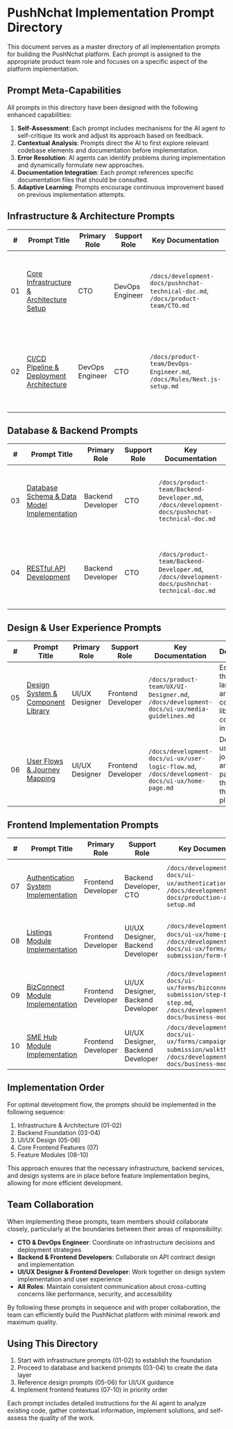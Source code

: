 # PushNchat Implementation Prompt Directory

This document serves as a master directory of all implementation prompts for building the PushNchat platform. Each prompt is assigned to the appropriate product team role and focuses on a specific aspect of the platform implementation.

## Prompt Meta-Capabilities

All prompts in this directory have been designed with the following enhanced capabilities:

1. **Self-Assessment**: Each prompt includes mechanisms for the AI agent to self-critique its work and adjust its approach based on feedback.
2. **Contextual Analysis**: Prompts direct the AI to first explore relevant codebase elements and documentation before implementation.
3. **Error Resolution**: AI agents can identify problems during implementation and dynamically formulate new approaches.
4. **Documentation Integration**: Each prompt references specific documentation files that should be consulted.
5. **Adaptive Learning**: Prompts encourage continuous improvement based on previous implementation attempts.

## Infrastructure & Architecture Prompts

| # | Prompt Title | Primary Role | Support Role | Key Documentation | Description |
|---|-------------|------------|-------------|-----------------|-------------|
| 01 | [Core Infrastructure & Architecture Setup](./01-CTO-Infrastructure-Setup.md) | CTO | DevOps Engineer | `/docs/development-docs/pushnchat-technical-doc.md`, `/docs/product-team/CTO.md` | Establishes the foundational architecture, infrastructure, and project structure for the entire platform. |
| 02 | [CI/CD Pipeline & Deployment Architecture](./02-DevOps-CI-CD-Pipeline.md) | DevOps Engineer | CTO | `/docs/product-team/DevOps-Engineer.md`, `/docs/Rules/Next.js-setup.md` | Creates the continuous integration and deployment pipeline for reliable platform releases. |

## Database & Backend Prompts

| # | Prompt Title | Primary Role | Support Role | Key Documentation | Description |
|---|-------------|------------|-------------|-----------------|-------------|
| 03 | [Database Schema & Data Model Implementation](./03-Backend-Database-Schema.md) | Backend Developer | CTO | `/docs/product-team/Backend-Developer.md`, `/docs/development-docs/pushnchat-technical-doc.md` | Designs and implements the database architecture to support all platform features. |
| 04 | [RESTful API Development](./04-Backend-API-Development.md) | Backend Developer | CTO | `/docs/product-team/Backend-Developer.md`, `/docs/development-docs/pushnchat-technical-doc.md` | Creates the API endpoints and services that power the platform's functionality. |

## Design & User Experience Prompts

| # | Prompt Title | Primary Role | Support Role | Key Documentation | Description |
|---|-------------|------------|-------------|-----------------|-------------|
| 05 | [Design System & Component Library](./05-UI-Designer-Design-System.md) | UI/UX Designer | Frontend Developer | `/docs/product-team/UX/UI-Designer.md`, `/docs/development-docs/ui-ux/media-guidelines.md` | Establishes the visual language and component library for consistent interfaces. |
| 06 | [User Flows & Journey Mapping](./06-UI-Designer-User-Flows.md) | UI/UX Designer | Frontend Developer | `/docs/development-docs/ui-ux/user-logic-flow.md`, `/docs/development-docs/ui-ux/home-page.md` | Designs the user journeys and flow patterns throughout the platform. |

## Frontend Implementation Prompts

| # | Prompt Title | Primary Role | Support Role | Key Documentation | Description |
|---|-------------|------------|-------------|-----------------|-------------|
| 07 | [Authentication System Implementation](./07-Frontend-Authentication-Implementation.md) | Frontend Developer | Backend Developer, CTO | `/docs/development-docs/ui-ux/authentication.md`, `/docs/development-docs/production-auth-setup.md` | Implements the authentication flows and security measures. |
| 08 | [Listings Module Implementation](./08-Frontend-Listings-Module.md) | Frontend Developer | UI/UX Designer, Backend Developer | `/docs/development-docs/ui-ux/home-page.md`, `/docs/development-docs/ui-ux/forms/listing-submission/form-flow.md` | Develops the listings functionality for discovering opportunities. |
| 09 | [BizConnect Module Implementation](./09-Frontend-BizConnect-Module.md) | Frontend Developer | UI/UX Designer, Backend Developer | `/docs/development-docs/ui-ux/forms/bizconnect-submission/step-by-step.md`, `/docs/development-docs/business-model.md` | Creates the business networking and connection features. |
| 10 | [SME Hub Module Implementation](./10-Frontend-SME-Hub-Module.md) | Frontend Developer | UI/UX Designer, Backend Developer | `/docs/development-docs/ui-ux/forms/campaign-submission/walkthrough.md`, `/docs/development-docs/business-model.md` | Builds the crowdfunding and partner directory features. |

## Implementation Order

For optimal development flow, the prompts should be implemented in the following sequence:

1. Infrastructure & Architecture (01-02)
2. Backend Foundation (03-04)
3. UI/UX Design (05-06)
4. Core Frontend Features (07)
5. Feature Modules (08-10)

This approach ensures that the necessary infrastructure, backend services, and design systems are in place before feature implementation begins, allowing for more efficient development.

## Team Collaboration

When implementing these prompts, team members should collaborate closely, particularly at the boundaries between their areas of responsibility:

- **CTO & DevOps Engineer**: Coordinate on infrastructure decisions and deployment strategies
- **Backend & Frontend Developers**: Collaborate on API contract design and implementation
- **UI/UX Designer & Frontend Developer**: Work together on design system implementation and user experience
- **All Roles**: Maintain consistent communication about cross-cutting concerns like performance, security, and accessibility

By following these prompts in sequence and with proper collaboration, the team can efficiently build the PushNchat platform with minimal rework and maximum quality.

## Using This Directory

1. Start with infrastructure prompts (01-02) to establish the foundation
2. Proceed to database and backend prompts (03-04) to create the data layer
3. Reference design prompts (05-06) for UI/UX guidance
4. Implement frontend features (07-10) in priority order

Each prompt includes detailed instructions for the AI agent to analyze existing code, gather contextual information, implement solutions, and self-assess the quality of the work. 